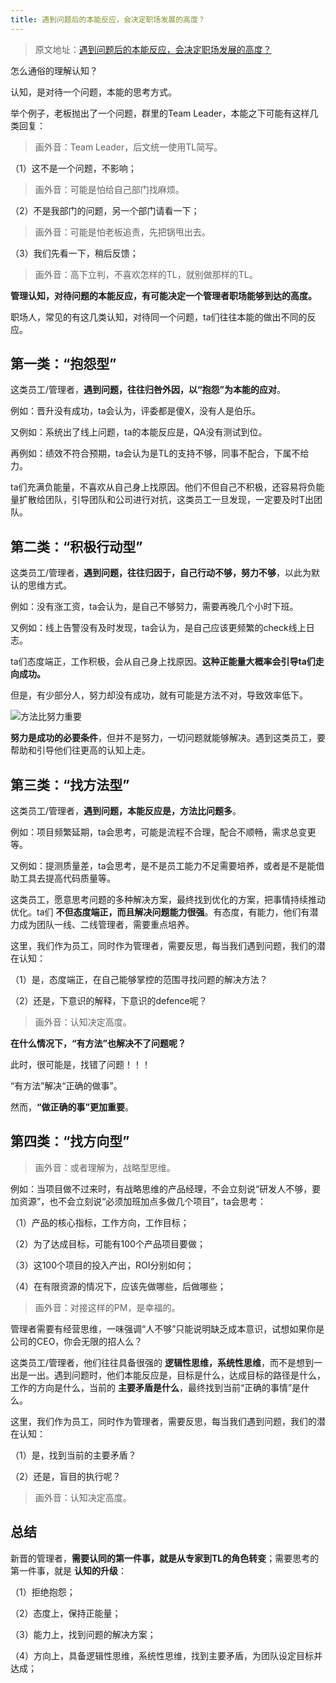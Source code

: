 ```yaml
---
title: 遇到问题后的本能反应，会决定职场发展的高度？
---
```


> 原文地址：[遇到问题后的本能反应，会决定职场发展的高度？](https://mp.weixin.qq.com/s/ic1Yqh4TgKNW3bks7jKqSg)

怎么通俗的理解认知？

认知，是对待一个问题，本能的思考方式。


举个例子，老板抛出了一个问题，群里的Team Leader，本能之下可能有这样几类回复：

> 画外音：Team Leader，后文统一使用TL简写。

（1）这不是一个问题，不影响；

> 画外音：可能是怕给自己部门找麻烦。

（2）不是我部门的问题，另一个部门请看一下；

> 画外音：可能是怕老板追责，先把锅甩出去。

（3）我们先看一下，稍后反馈；

> 画外音：高下立判，不喜欢怎样的TL，就别做那样的TL。

**管理认知，对待问题的本能反应，有可能决定一个管理者职场能够到达的高度。**

职场人，常见的有这几类认知，对待同一个问题，ta们往往本能的做出不同的反应。

## 第一类：“抱怨型”

这类员工/管理者，**遇到问题，往往归咎外因，以“抱怨”为本能的应对**。

例如：晋升没有成功，ta会认为，评委都是傻X，没有人是伯乐。

又例如：系统出了线上问题，ta的本能反应是，QA没有测试到位。

再例如：绩效不符合预期，ta会认为是TL的支持不够，同事不配合，下属不给力。

ta们充满负能量，不喜欢从自己身上找原因。他们不但自己不积极，还容易将负能量扩散给团队，引导团队和公司进行对抗，这类员工一旦发现，一定要及时T出团队。

## 第二类：“积极行动型”

这类员工/管理者，**遇到问题，往往归因于，自己行动不够，努力不够**，以此为默认的思维方式。

例如：没有涨工资，ta会认为，是自己不够努力，需要再晚几个小时下班。

又例如：线上告警没有及时发现，ta会认为，是自己应该更频繁的check线上日志。

ta们态度端正，工作积极，会从自己身上找原因。**这种正能量大概率会引导ta们走向成功。**

但是，有少部分人，努力却没有成功，就有可能是方法不对，导致效率低下。

![方法比努力重要](https://mmbiz.qpic.cn/mmbiz_png/YrezxckhYOx0Or3SCWchNr7ic1YNIXQx0hfTg38ZvicBr2tkzqcIfXL57usIq2umBibO40CwRYV3JSLWXPkqqxt9A/640?wx_fmt=png&tp=webp&wxfrom=5&wx_lazy=1&wx_co=1)

**努力是成功的必要条件**，但并不是努力，一切问题就能够解决。遇到这类员工，要帮助和引导他们往更高的认知上走。

## 第三类：“找方法型”

这类员工/管理者，**遇到问题，本能反应是，方法比问题多**。

例如：项目频繁延期，ta会思考，可能是流程不合理，配合不顺畅，需求总变更等。

又例如：提测质量差，ta会思考，是不是员工能力不足需要培养，或者是不是能借助工具去提高代码质量等。

这类员工，愿意思考问题的多种解决方案，最终找到优化的方案，把事情持续推动优化。ta们 **不但态度端正，而且解决问题能力很强**。有态度，有能力，他们有潜力成为团队一线、二线管理者，需要重点培养。

这里，我们作为员工，同时作为管理者，需要反思，每当我们遇到问题，我们的潜在认知：

（1）是，态度端正，在自己能够掌控的范围寻找问题的解决方法？

（2）还是，下意识的解释，下意识的defence呢？

> 画外音：认知决定高度。

**在什么情况下，“有方法”也解决不了问题呢？**

此时，很可能是，找错了问题！！！

 
“有方法”解决“正确的做事”。

然而，**“做正确的事”更加重要**。

## 第四类：“找方向型”

> 画外音：或者理解为，战略型思维。

例如：当项目做不过来时，有战略思维的产品经理，不会立刻说“研发人不够，要加资源”，也不会立刻说“必须加班加点多做几个项目”，ta会思考：

（1）产品的核心指标，工作方向，工作目标；

（2）为了达成目标，可能有100个产品项目要做；

（3）这100个项目的投入产出，ROI分别如何；

（4）在有限资源的情况下，应该先做哪些，后做哪些；

> 画外音：对接这样的PM，是幸福的。

管理者需要有经营思维，一味强调“人不够”只能说明缺乏成本意识，试想如果你是公司的CEO，你会无限的招人么？

这类员工/管理者，他们往往具备很强的 **逻辑性思维，系统性思维**，而不是想到一出是一出。遇到问题时，他们本能反应是，目标是什么，达成目标的路径是什么，工作的方向是什么，当前的 **主要矛盾是什么**，最终找到当前“正确的事情”是什么。

这里，我们作为员工，同时作为管理者，需要反思，每当我们遇到问题，我们的潜在认知：

（1）是，找到当前的主要矛盾？

（2）还是，盲目的执行呢？

> 画外音：认知决定高度。

## 总结

新晋的管理者，**需要认同的第一件事，就是从专家到TL的角色转变**；需要思考的第一件事，就是 **认知的升级**：

（1）拒绝抱怨；

（2）态度上，保持正能量；

（3）能力上，找到问题的解决方案；

（4）方向上，具备逻辑性思维，系统性思维，找到主要矛盾，为团队设定目标并达成；